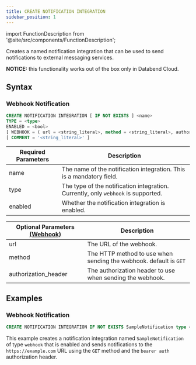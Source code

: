 ```yaml
---
title: CREATE NOTIFICATION INTEGRATION
sidebar_position: 1
---
```

import FunctionDescription from '@site/src/components/FunctionDescription';

<FunctionDescription description="Introduced or updated: v1.2.371"/>

Creates a named notification integration that can be used to send notifications to external messaging services.

**NOTICE:** this functionality works out of the box only in Databend Cloud.

## Syntax
### Webhook Notification

```sql
CREATE NOTIFICATION INTEGRATION [ IF NOT EXISTS ] <name>
TYPE = <type>
ENABLED = <bool>
[ WEBHOOK = ( url = <string_literal>, method = <string_literal>, authorization_header = <string_literal> ) ]
[ COMMENT = '<string_literal>' ]
```

| Required Parameters | Description |
|---------------------|-------------|
| name                | The name of the notification integration. This is a mandatory field. |
| type                | The type of the notification integration. Currently, only `webhook` is supported. |
| enabled             | Whether the notification integration is enabled. |

| Optional Parameters [(Webhook)](#webhook-notification) | Description |
|---------------------|-------------|
| url                 | The URL of the webhook. |
| method              | The HTTP method to use when sending the webhook. default is `GET`|
| authorization_header| The authorization header to use when sending the webhook. |

## Examples

### Webhook Notification

```sql
CREATE NOTIFICATION INTEGRATION IF NOT EXISTS SampleNotification type = webhook enabled = true webhook = (url = 'https://example.com', method = 'GET', authorization_header = 'bearer auth')
```

This example creates a notification integration named `SampleNotification` of type `webhook` that is enabled and sends notifications to the `https://example.com` URL using the `GET` method and the `bearer auth` authorization header.

